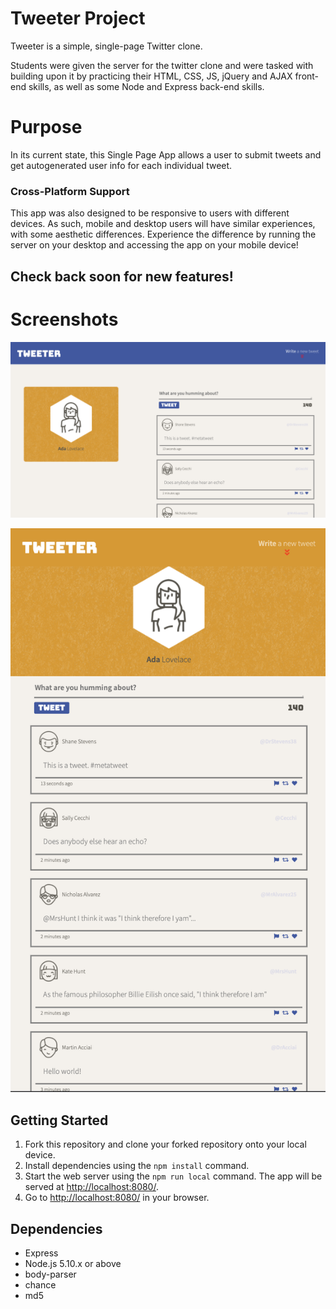 # Tweeter Project

Tweeter is a simple, single-page Twitter clone.

Students were given the server for the twitter clone and were tasked with building upon it by practicing their HTML, CSS, JS, jQuery and AJAX front-end skills, as well as some Node and Express back-end skills.

# Purpose

In its current state, this Single Page App allows a user to submit tweets and get autogenerated user info for each individual tweet.

### Cross-Platform Support
This app was also designed to be responsive to users with different devices. As such, mobile and desktop users will have similar experiences, with some aesthetic differences. Experience the difference by running the server on your desktop and accessing the app on your mobile device!

## Check back soon for new features!

# Screenshots
!["Screenshot of main page with example tweets: Desktop view"](https://github.com/ocnerol/tweeter/blob/main/public/images/desktop-example.png?raw=true)

!["Screenshot of main page with example tweets: Mobile view"](https://github.com/ocnerol/tweeter/blob/main/public/images/mobile-phone-example.png?raw=true)

## Getting Started

1. Fork this repository and clone your forked repository onto your local device.
2. Install dependencies using the `npm install` command.
3. Start the web server using the `npm run local` command. The app will be served at <http://localhost:8080/>.
5. Go to <http://localhost:8080/> in your browser.

## Dependencies

- Express
- Node.js 5.10.x or above
- body-parser
- chance
- md5
